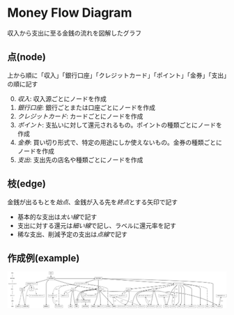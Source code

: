 # Money Flow Diagram
収入から支出に至る金銭の流れを図解したグラフ

## 点(node)
上から順に「収入」「銀行口座」「クレジットカード」「ポイント」「金券」「支出」の順に記す

0. *収入*: 収入源ごとにノードを作成
0. *銀行口座*: 銀行ごとまたは口座ごとにノードを作成
0. *クレジットカード*: カードごとにノードを作成
0. *ポイント*: 支払いに対して還元されるもの。ポイントの種類ごとにノードを作成
0. *金券*: 買い切り形式で、特定の用途にしか使えないもの。金券の種類ごとにノードを作成
0. *支出*: 支出先の店名や種類ごとにノードを作成

## 枝(edge)
金銭が出るもとを*始点*、金銭が入る先を*終点*とする矢印で記す

- 基本的な支出は*太い線*で記す
- 支出に対する還元は*細い線*で記し、ラベルに還元率を記す
- 稀な支出、削減予定の支出は*点線*で記す

## 作成例(example)
![作成例](moneyflow.svg)
